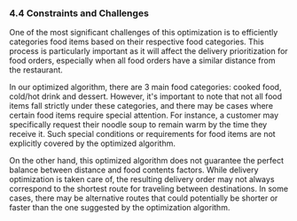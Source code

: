### 4.4 Constraints and Challenges

One of the most significant challenges of this optimization is to efficiently categories food items based on their respective food categories. This process is particularly important as it will affect the delivery prioritization for food orders, especially when all food orders have a similar distance from the restaurant. 

In our optimized algorithm, there are 3 main food categories: cooked food, cold/hot drink and dessert. However, it's important to note that not all food items fall strictly under these categories, and there may be cases where certain food items require special attention. For instance, a customer may specifically request their noodle soup to remain warm by the time they receive it. Such special conditions or requirements for food items are not explicitly covered by the optimized algorithm.

On the other hand, this optimized algorithm does not guarantee the perfect balance between distance and food contents factors. While delivery optimization is taken care of, the resulting delivery order may not always correspond to the shortest route for traveling between destinations. In some cases, there may be alternative routes that could potentially be shorter or faster than the one suggested by the optimization algorithm.
